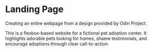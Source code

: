 # Landing Page

Creating an entire webpage from a design provided by Odin Project.

This is a flexbox-based website for a fictional pet adoption center. It highlights adorable pets looking for homes, shaere testimonials, and encourage adoptions through clear call-to-action. 
